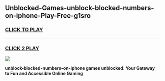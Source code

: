 
## Unblocked-Games-unblock-blocked-numbers-on-iphone-Play-Free-g1sro
<h3>
<a href="https://premium76.site?title=unblock-blocked-numbers-on-iphone&ref=18A1">CLICK TO PLAY</a></h3>
<hr>

<h3>
<a href="https://premium76.site?title=unblock-blocked-numbers-on-iphone&ref=18A1">CLICK 2 PLAY</a>
  
</h3>

<a href="https://premium76.site?title=unblock-blocked-numbers-on-iphone&ref=18A1"><img src="https://clearcache.store/games.png"></a>


**unblock-blocked-numbers-on-iphone games unblocked: Your Gateway to Fun and Accessible Online Gaming**
